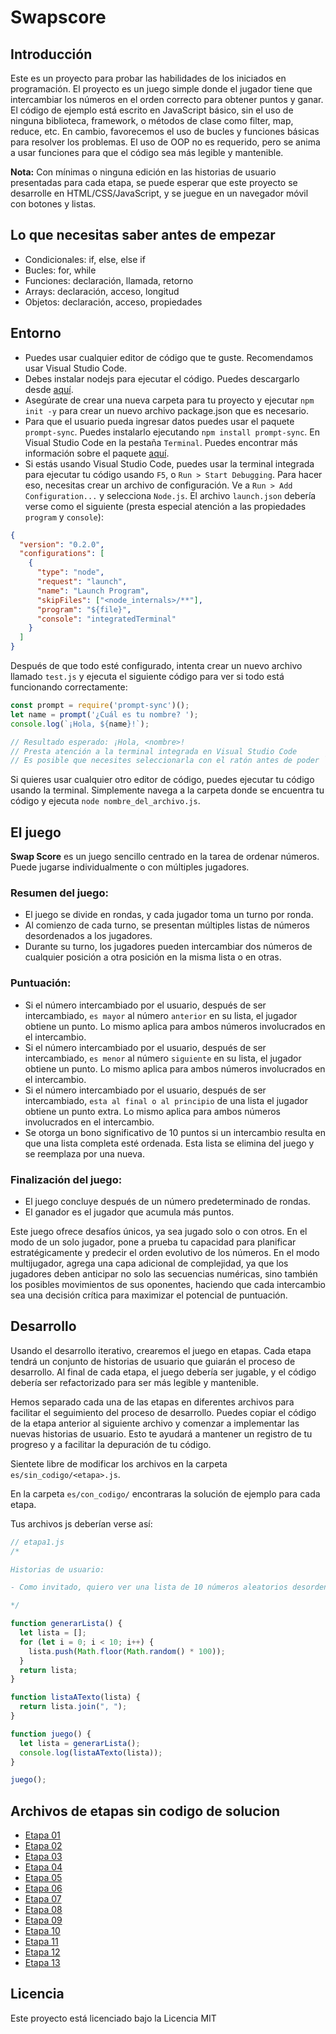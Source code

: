 # Swapscore

## Introducción

Este es un proyecto para probar las habilidades de los iniciados en programación. El proyecto es un juego simple donde el jugador tiene que intercambiar los números en el orden correcto para obtener puntos y ganar. El código de ejemplo está escrito en JavaScript básico, sin el uso de ninguna biblioteca, framework, o métodos de clase como filter, map, reduce, etc. En cambio, favorecemos el uso de bucles y funciones básicas para resolver los problemas. El uso de OOP no es requerido, pero se anima a usar funciones para que el código sea más legible y mantenible.

**Nota:** Con mínimas o ninguna edición en las historias de usuario presentadas para cada etapa, se puede esperar que este proyecto se desarrolle en HTML/CSS/JavaScript, y se juegue en un navegador móvil con botones y listas.

## Lo que necesitas saber antes de empezar

- Condicionales: if, else, else if
- Bucles: for, while
- Funciones: declaración, llamada, retorno
- Arrays: declaración, acceso, longitud
- Objetos: declaración, acceso, propiedades

## Entorno

- Puedes usar cualquier editor de código que te guste. Recomendamos usar Visual Studio Code.
- Debes instalar nodejs para ejecutar el código. Puedes descargarlo desde [aquí](https://nodejs.org/es/download/).
- Asegúrate de crear una nueva carpeta para tu proyecto y ejecutar `npm init -y` para crear un nuevo archivo package.json que es necesario.
- Para que el usuario pueda ingresar datos puedes usar el paquete `prompt-sync`. Puedes instalarlo ejecutando `npm install prompt-sync`. En Visual Studio Code en la pestaña `Terminal`. Puedes encontrar más información sobre el paquete [aquí](https://www.npmjs.com/package/prompt-sync).
- Si estás usando Visual Studio Code, puedes usar la terminal integrada para ejecutar tu código usando `F5`, o `Run > Start Debugging`. Para hacer eso, necesitas crear un archivo de configuración. Ve a `Run > Add Configuration...` y selecciona `Node.js`. El archivo `launch.json` debería verse como el siguiente (presta especial atención a las propiedades `program` y `console`):

```json
{
  "version": "0.2.0",
  "configurations": [
    {
      "type": "node",
      "request": "launch",
      "name": "Launch Program",
      "skipFiles": ["<node_internals>/**"],
      "program": "${file}",
      "console": "integratedTerminal"
    }
  ]
}
```

Después de que todo esté configurado, intenta crear un nuevo archivo llamado `test.js` y ejecuta el siguiente código para ver si todo está funcionando correctamente:

```javascript
const prompt = require('prompt-sync')();
let name = prompt('¿Cuál es tu nombre? ');
console.log(`¡Hola, ${name}!`);

// Resultado esperado: ¡Hola, <nombre>!
// Presta atención a la terminal integrada en Visual Studio Code
// Es posible que necesites seleccionarla con el ratón antes de poder `ingresar` cualquier cosa
```

Si quieres usar cualquier otro editor de código, puedes ejecutar tu código usando la terminal. Simplemente navega a la carpeta donde se encuentra tu código y ejecuta `node nombre_del_archivo.js`.

## El juego

**Swap Score** es un juego sencillo centrado en la tarea de ordenar números. Puede jugarse individualmente o con múltiples jugadores.

### **Resumen del juego:**

- El juego se divide en rondas, y cada jugador toma un turno por ronda.
- Al comienzo de cada turno, se presentan múltiples listas de números desordenados a los jugadores.
- Durante su turno, los jugadores pueden intercambiar dos números de cualquier posición a otra posición en la misma lista o en otras.

### **Puntuación:**

- Si el número intercambiado por el usuario, después de ser intercambiado, `es mayor` al número `anterior` en su lista, el jugador obtiene un punto. Lo mismo aplica para ambos números involucrados en el intercambio.
- Si el número intercambiado por el usuario, después de ser intercambiado, `es menor` al número `siguiente` en su lista, el jugador obtiene un punto. Lo mismo aplica para ambos números involucrados en el intercambio.
- Si el número intercambiado por el usuario, después de ser intercambiado, `esta al final o al principio` de una lista el jugador obtiene un punto extra. Lo mismo aplica para ambos números involucrados en el intercambio.
- Se otorga un bono significativo de 10 puntos si un intercambio resulta en que una lista completa esté ordenada. Esta lista se elimina del juego y se reemplaza por una nueva.

### **Finalización del juego:**

- El juego concluye después de un número predeterminado de rondas.
- El ganador es el jugador que acumula más puntos.

Este juego ofrece desafíos únicos, ya sea jugado solo o con otros. En el modo de un solo jugador, pone a prueba tu capacidad para planificar estratégicamente y predecir el orden evolutivo de los números. En el modo multijugador, agrega una capa adicional de complejidad, ya que los jugadores deben anticipar no solo las secuencias numéricas, sino también los posibles movimientos de sus oponentes, haciendo que cada intercambio sea una decisión crítica para maximizar el potencial de puntuación.

## Desarrollo

Usando el desarrollo iterativo, crearemos el juego en etapas. Cada etapa tendrá un conjunto de historias de usuario que guiarán el proceso de desarrollo. Al final de cada etapa, el juego debería ser jugable, y el código debería ser refactorizado para ser más legible y mantenible.

Hemos separado cada una de las etapas en diferentes archivos para facilitar el seguimiento del proceso de desarrollo. Puedes copiar el código de la etapa anterior al siguiente archivo y comenzar a implementar las nuevas historias de usuario. Esto te ayudará a mantener un registro de tu progreso y a facilitar la depuración de tu código.

Sientete libre de modificar los archivos en la carpeta `es/sin_codigo/<etapa>.js`.

En la carpeta `es/con_codigo/` encontraras la solución de ejemplo para cada etapa.

Tus archivos js deberían verse así:

```javascript
// etapa1.js
/*

Historias de usuario:

- Como invitado, quiero ver una lista de 10 números aleatorios desordenados, para poder planificar mi primer intercambio.

*/

function generarLista() {
  let lista = [];
  for (let i = 0; i < 10; i++) {
    lista.push(Math.floor(Math.random() * 100));
  }
  return lista;
}

function listaATexto(lista) {
  return lista.join(", ");
}

function juego() {
  let lista = generarLista();
  console.log(listaATexto(lista));
}

juego();
```

## Archivos de etapas sin codigo de solucion

- [Etapa 01](es/sin_codigo/etapa01.js)
- [Etapa 02](es/sin_codigo/etapa02.js)
- [Etapa 03](es/sin_codigo/etapa03.js)
- [Etapa 04](es/sin_codigo/etapa04.js)
- [Etapa 05](es/sin_codigo/etapa05.js)
- [Etapa 06](es/sin_codigo/etapa06.js)
- [Etapa 07](es/sin_codigo/etapa07.js)
- [Etapa 08](es/sin_codigo/etapa08.js)
- [Etapa 09](es/sin_codigo/etapa09.js)
- [Etapa 10](es/sin_codigo/etapa10.js)
- [Etapa 11](es/sin_codigo/etapa11.js)
- [Etapa 12](es/sin_codigo/etapa12.js)
- [Etapa 13](es/sin_codigo/etapa13.js)

## Licencia

Este proyecto está licenciado bajo la Licencia MIT

